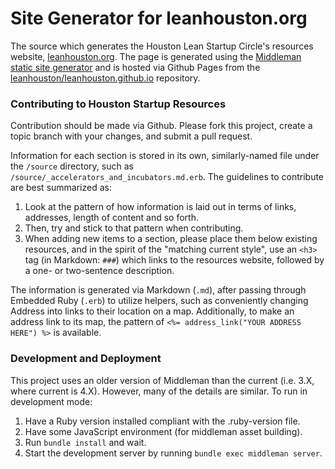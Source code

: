 # Site Generator for leanhouston.org

The source which generates the Houston Lean Startup Circle's resources website, [leanhouston.org](http://leanhouston.org). The page is generated using the [Middleman static site generator](http://middlemanapp.com/) and is hosted via Github Pages from the [leanhouston/leanhouston.github.io](https://github.com/leanhouston/leanhouston.github.io) repository.

### Contributing to Houston Startup Resources

Contribution should be made via Github. Please fork this project, create a topic branch with your changes, and submit a pull request.

Information for each section is stored in its own, similarly-named file under the `/source` directory, such as `/source/_accelerators_and_incubators.md.erb`. The guidelines to contribute are best summarized as:

1. Look at the pattern of how information is laid out in terms of links, addresses, length of content and so forth.
2. Then, try and stick to that pattern when contributing.
3. When adding new items to a section, please place them below existing resources, and in the spirit of the "matching current style", use an `<h3>` tag (in Markdown: `###`) which links to the resources website, followed by a one- or two-sentence description.

The information is generated via Markdown (`.md`), after passing through Embedded Ruby (`.erb`) to utilize helpers, such as conveniently changing Address into links to their location on a map.  Additionally, to make an address link to its map, the pattern of `<%= address_link("YOUR ADDRESS HERE") %>` is available.

### Development and Deployment

This project uses an older version of Middleman than the current (i.e. 3.X, where current is 4.X). However, many of the details are similar. To run in development mode:

1. Have a Ruby version installed compliant with the .ruby-version file.
2. Have some JavaScript environment (for middleman asset building).
3. Run `bundle install` and wait.
4. Start the development server by running `bundle exec middleman server`.
